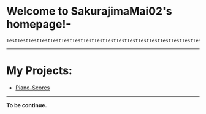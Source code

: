 # Welcome to SakurajimaMai02's homepage!-

```
TestTestTestTestTestTestTestTestTestTestTestTestTestTestTestTestTestTestTestTestTestTest
```
---

# My Projects: 
- [Piano-Scores](https://github.com/sakurajimamai02/piano-scores)
---
**To be continue.**

